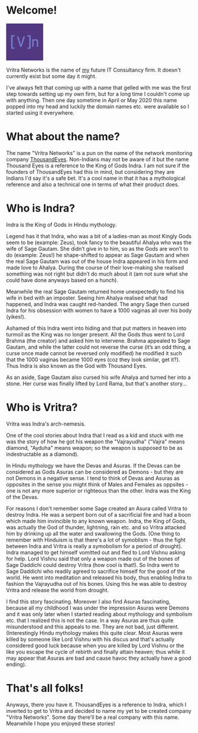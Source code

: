 # Welcome!

<img src=https://github.com/Vritra-Networks/vritra-networks.github.io/raw/master/logo.png width="100" height="100">

Vritra Networks is the name of [my](https://rakhesh.com) future IT Consultancy firm. It doesn't currently exist but some day it might.

I've always felt that coming up with a name that gelled with me was the first step towards setting up my own firm, but for a long time I couldn't come up with anything. Then one day sometime in April or May 2020 this name popped into my head and luckily the domain names etc. were available so I started using it everywhere. 

# What about the name?
The name "Vritra Networks" is a pun on the name of the network monitoring company [ThousandEyes](https://www.thousandeyes.com/). Non-Indians may not be aware of it but the name Thousand Eyes is a reference to the King of Gods Indra. I am not sure if the founders of ThousandEyes had this in mind, but considering they are Indians I'd say it's a safe bet. It's a cool name in that it has a mythological reference and also a technical one in terms of what their product does.

# Who is Indra?
Indra is the King of Gods in Hindu mythology. 

Legend has it that Indra, who was a bit of a ladies-man as most Kingly Gods seem to be (example: Zeus), took fancy to the beautiful Ahalya who was the wife of Sage Gautam. She didn’t give in to him, so as the Gods are won’t to do (example: Zeus!) he shape-shifted to appear as Sage Gautam and when the real Sage Gautam was out of the house Indra appeared in his form and made love to Ahalya. During the course of their love-making she realised something was not right but didn’t do much about it (am not sure what she could have done anyways based on a hunch). 

Meanwhile the real Sage Gautam returned home unexpectedly to find his wife in bed with an imposter. Seeing him Ahalya realised what had happened, and Indra was caught red-handed. The angry Sage then cursed Indra for his obsession with women to have a 1000 vaginas all over his body (yikes!). 

Ashamed of this Indra went into hiding and that put matters in heaven into turmoil as the King was no longer present. All the Gods thus went to Lord Brahma (the creator) and asked him to intervene. Brahma appealed to Sage Gautam, and while the latter could not reverse the curse (it’s an odd thing, a curse once made cannot be reversed only modified) he modified it such that the 1000 vaginas became 1000 eyes (coz they look similar, get it?). Thus Indra is also known as the God with Thousand Eyes. 

As an aside, Sage Gautam also cursed his wife Ahalya and turned her into a stone. Her curse was finally lifted by Lord Rama, but that's another story...

# Who is Vritra?
Vritra was Indra's arch-nemesis. 

One of the cool stories about Indra that I read as a kid and stuck with me was the story of how he got his weapon the "Vajrayudha" ("Vajra" means diamond, "Ayduha" means weapon; so the weapon is supposed to be as indestructable as a diamond). 

In Hindu mythology we have the Devas and Asuras. If the Devas can be considered as Gods Asuras can be considered as Demons - but they are not Demons in a negative sense. I tend to think of Devas and Asuras as opposites in the sense you might think of Males and Females as oppsites - one is not any more superior or righteous than the other. Indra was the King of the Devas. 

For reasons I don't remember some Sage created an Asura called Vritra to destroy Indra. He was a serpent born out of a sacrificial fire and had a boon which made him invincible to any known weapon. Indra, the King of Gods, was actually the God of thunder, lightning, rain etc. and so Vritra attacked him by drinking up all the water and swallowing the Gods. (One thing to remember with Hinduism is that there's a lot of symoblism - thus the fight between Indra and Vritra is really a symobolism for a period of drought). Indra managed to get himself vomitted out and fled to Lord Vishnu asking for help. Lord Vishnu said that only a weapon made out of the bones of Sage Daddichi could destroy Vritra (how cool is that!). So Indra went to Sage Daddichi who readily agreed to sacrifice himself for the good of the world. He went into meditation and released his body, thus enabling Indra to fashion the Vajrayudha out of his bones. Using this he was able to destroy Vritra and release the world from drought. 

I find this story fascinating. Moreover I also find Asuras fascinating, because all my childhood I was under the impression Asuras were Demons and it was only later when I started reading about mythology and symbolism etc. that I realized this is not the case. In a way Asuras are thus quite misunderstood and this appeals to me. They are not bad, just different. (Interestingly Hindu mythology makes this quite clear. Most Asuras were killed by someone like Lord Vishnu with his discus and that's actually considered good luck because when you are killed by Lord Vishnu or the like you escape the cycle of rebirth and finally attain heaven; thus while it may appear that Asuras are bad and cause havoc they actually have a good ending).

# That's all folks!
Anyways, there you have it. ThousandEyes is a reference to Indra, which I inverted to get to Vritra and decided to name my yet to be created company "Vritra Networks". Some day there'll be a real company with this name. Meanwhile I hope you enjoyed these stories!